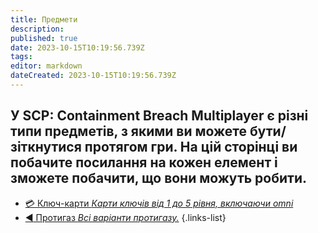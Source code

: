 ```yaml
---
title: Предмети
description: 
published: true
date: 2023-10-15T10:19:56.739Z
tags: 
editor: markdown
dateCreated: 2023-10-15T10:19:56.739Z
---
```




У SCP: Containment Breach Multiplayer є різні типи предметів, з якими ви можете бути/зіткнутися протягом гри. На цій сторінці ви побачите посилання на кожен елемент і зможете побачити, що вони можуть робити.
---
- [:credit_card: Ключ-карти *Карти ключів від 1 до 5 рівня, включаючи omni*](/ua/game/items/Keycards)
- [:arrow_backward: Протигаз *Всі варіанти протигазу.*](/ua/game/items/gas-mask)
{.links-list}